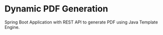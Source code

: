 # Dynamic PDF Generation
 Spring Boot Application with REST API to generate PDF using Java Template Engine.
